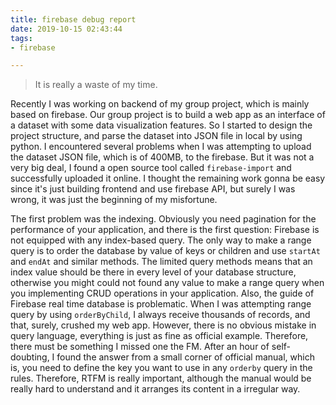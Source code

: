 ```yaml
---
title: firebase debug report
date: 2019-10-15 02:43:44
tags:
- firebase

---
```


> It is really a waste of my time.

Recently I was working on backend of my group project, which is mainly based on firebase. Our group project is to build a web app as an interface of a dataset with some data visualization features. So I started to design the project structure, and parse the dataset into JSON file in local by using python. I encountered several problems when I was attempting to upload the dataset JSON file, which is of 400MB, to the firebase. But it was not a very big deal, I found a open source tool called `firebase-import` and successfully uploaded it online. I thought the remaining work gonna be easy since it's just building frontend and use firebase API, but surely I was wrong, it was just the beginning of my misfortune.



The first problem was the indexing. Obviously you need pagination for the performance of your application, and there is the first question: Firebase is not equipped with any index-based query. The only way to make a range query is to order the database by value of keys or children and use `startAt` and `endAt` and similar methods. The limited query methods means that an index value should be there in every level of your database structure, otherwise you might could not found any value to make a range query when you implementing CRUD operations in your application. Also, the guide of Firebase real time database is problematic. When I was attempting range query by using `orderByChild`, I always receive thousands of records, and that, surely, crushed my web app. However, there is no obvious mistake in query language, everything is just as fine as official example. Therefore, there must be something I missed one the FM. After an hour of self-doubting, I found the answer from a small corner of official manual, which is, you need to define the key you want to use in any `orderby` query in the rules.  Therefore, RTFM is really important, although the manual would be really hard to understand and it arranges its content in a irregular way.
